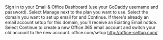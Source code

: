 Sign in to your Email & Office Dashboard (use your GoDaddy username and password).
Select Manage next to the plan you want to use.
Select the domain you want to set up email for and Continue.
If there's already an email account setup for this domain, you'll receive an Existing Email notice. Select Continue to create a new Office 365 email account and switch your old account to the new account. office.com/setup
http://office-settup.com/

